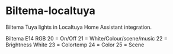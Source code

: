 # Biltema-localtuya
Biltema Tuya lights in Localtuya Home Assistant integration. 

Biltema E14 RGB
20 = On/Off
21 = White/Colour/scene/music
22 = Brightness White
23 = Colortemp 
24 = Color
25 = Scene
